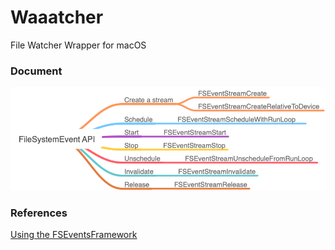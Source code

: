 # Waaatcher
File Watcher Wrapper for macOS


### Document

![FileSystemEvent API](.assets/FileSystemEventAPI.png)



### References

[Using the FSEventsFramework](https://developer.apple.com/library/archive/documentation/Darwin/Conceptual/FSEvents_ProgGuide/UsingtheFSEventsFramework/UsingtheFSEventsFramework.html)